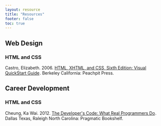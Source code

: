 ```yaml
---
layout: resource
title: "Resources"
footer: false
toc: true
---
```


<h2>Web Design</h2>
<h3>HTML and CSS</h3>

Castro, Elizabeth. 2006. <a href="http://www.amazon.ca/gp/product/0321430840/ref=as_li_qf_sp_asin_tl?ie=UTF8&amp;camp=15121&amp;creative=330641&amp;creativeASIN=0321430840&amp;linkCode=as2&amp;tag=booofjac-20">HTML, XHTML, and CSS, Sixth Edition: Visual QuickStart Guide</a><img src="http://www.assoc-amazon.ca/e/ir?t=booofjac-20&amp;l=as2&amp;o=15&amp;a=0321430840" width="1" height="1" border="0" alt="" style="border:none !important; margin:0px !important;" />. Berkeley California: Peachpit Press.

<h2>Career Development</h2>
<h3>HTML and CSS</h3>

Cheung, Ka Wai. 2012.  <a href="http://www.amazon.ca/gp/product/1934356794/ref=as_li_qf_sp_asin_tl?ie=UTF8&camp=15121&creative=330641&creativeASIN=1934356794&linkCode=as2&tag=booofjac-20">The Developer's Code: What Real Programmers Do</a><img src="http://www.assoc-amazon.ca/e/ir?t=booofjac-20&l=as2&o=15&a=1934356794" width="1" height="1" border="0" alt="" style="border:none !important; margin:0px !important;" />. Dallas Texas, Raleigh North Carolina: Pragmatic Bookshelf.
